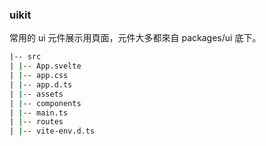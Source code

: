 ### uikit

常用的 ui 元件展示用頁面，元件大多都來自 packages/ui 底下。

```bash
|-- src
| |-- App.svelte
| |-- app.css
| |-- app.d.ts
| |-- assets
| |-- components
| |-- main.ts
| |-- routes
| |-- vite-env.d.ts
```
